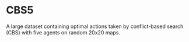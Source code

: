 # CBS5

A large dataset containing optimal actions taken by conflict-based search (CBS) with five agents on random 20x20 maps. 
